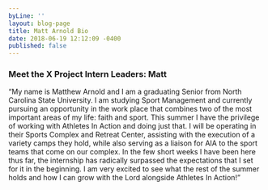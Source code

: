 ```yaml
---
byLine: ''
layout: blog-page
title: Matt Arnold Bio
date: 2018-06-19 12:12:09 -0400
published: false
---
```

### Meet the X Project Intern Leaders:  Matt

“My name is Matthew Arnold and I am a graduating Senior from North Carolina State University. I am studying Sport Management and currently pursuing an opportunity in the work place that combines two of the most important areas of my life: faith and sport. This summer I have the privilege of working with Athletes In Action and doing just that. I will be operating in their Sports Complex and Retreat Center, assisting with the execution of a variety camps they hold, while also serving as a liaison for AIA to the sport teams that come on our complex. In the few short weeks I have been here thus far, the internship has radically surpassed the expectations that I set for it in the beginning. I am very excited to see what the rest of the summer holds and how I can grow with the Lord alongside Athletes In Action!”